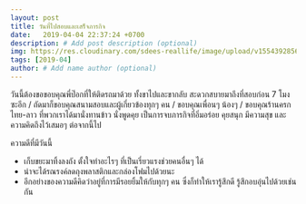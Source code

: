 ```yaml
---
layout: post
title: วันที่ไปสอบและเสร็จภารกิจ
date:   2019-04-04 22:37:24 +0700
description: # Add post description (optional)
img: https://res.cloudinary.com/sdees-reallife/image/upload/v1554392856/IMG_7653.jpg # Add image post (optional)
tags: [2019-04]
author: # Add name author (optional)
---
```

วันนี้ต้องขอขอบคุณพี่ป๊อกที่ให้ติดรถมาด้วย ทั้งขาไปและขากลับ สะดวกสบายมาถึงที่สอบก่อน 7 โมงซะอีก / ถัดมาก็ขอบคุณสนามสอบและผู้เกี่ยวข้องทุกๆ คน / ขอบคุณเพื่อนๆ น้องๆ / ขอบคุณร้านครกไทย-ลาว ที่พวกเราได้มานั่งทานข้าว นั่งพูดคุย เป็นการจบภารกิจที่อิ่มอร่อย คุยสนุก มีความสุข และความคิดถึงไว้เสมอๆ ต่อจากนี้ไป <i class="fa fa-child" style="color:plum"></i>

ความดีที่มีวันนี้
- เก็บขยะมาทิ้งลงถัง ตั้งใจทำอะไรๆ ที่เป็นเรี่ยวแรงช่วยคนอื่นๆ ได้
- น่าจะได้รณรงค์ลดถุงพลาสติกและกล่องโฟมไปด้วยนะ
- อีกอย่างของความดีคิดว่าอยู่ที่การมีรอยยิ้มให้กับทุกๆ คน ซึ่งก็ทำให้เรารู้สึกดี รู้สึกอบอุ่นไปด้วยเช่นกัน
